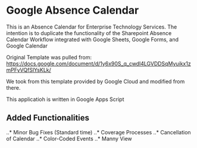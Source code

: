 # Google Absence Calendar

This is an Absence Calendar for Enterprise Technology Services. The intention is to duplicate the functionality of the Sharepoint Absence Calendar Workflow integrated with Google Sheets, Google Forms, and Google Calendar

Original Template was pulled from: 
https://docs.google.com/document/d/1y6x90S_q_cwdl4LGVDDSqMyuikx1zmPFyVQfSlYsKLk/

We took from this template provided by Google Cloud and modified from there.

This applicatioh is written in Google Apps Script


## Added Functionalities

..* Minor Bug Fixes (Standard time)
..* Coverage Processes
..* Cancellation of Calendar
..* Color-Coded Events 
..* Manny View
